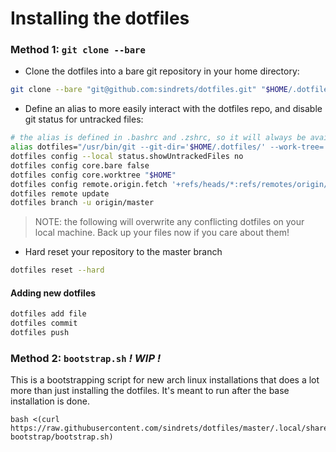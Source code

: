 # Installing the dotfiles

### Method 1: `git clone --bare`

- Clone the dotfiles into a bare git repository in your home directory:

```sh
git clone --bare "git@github.com:sindrets/dotfiles.git" "$HOME/.dotfiles"
```

- Define an alias to more easily interact with the dotfiles repo, and disable
  git status for untracked files:

```sh
# the alias is defined in .bashrc and .zshrc, so it will always be available once you've synced those
alias dotfiles="/usr/bin/git --git-dir='$HOME/.dotfiles/' --work-tree='$HOME'"
dotfiles config --local status.showUntrackedFiles no
dotfiles config core.bare false
dotfiles config core.worktree "$HOME"
dotfiles config remote.origin.fetch '+refs/heads/*:refs/remotes/origin/*'
dotfiles remote update
dotfiles branch -u origin/master
```
> NOTE: the following will overwrite any conflicting dotfiles on your local
> machine. Back up your files now if you care about them!

- Hard reset your repository to the master branch

```sh
dotfiles reset --hard
```

#### Adding new dotfiles

```sh
dotfiles add file
dotfiles commit
dotfiles push
```

### Method 2: `bootstrap.sh` *! WIP !*

This is a bootstrapping script for new arch linux installations that does a lot
more than just installing the dotfiles. It's meant to run after the base
installation is done.

```
bash <(curl https://raw.githubusercontent.com/sindrets/dotfiles/master/.local/share/system-bootstrap/bootstrap.sh)
```
